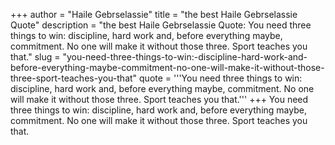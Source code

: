 +++
author = "Haile Gebrselassie"
title = "the best Haile Gebrselassie Quote"
description = "the best Haile Gebrselassie Quote: You need three things to win: discipline, hard work and, before everything maybe, commitment. No one will make it without those three. Sport teaches you that."
slug = "you-need-three-things-to-win:-discipline-hard-work-and-before-everything-maybe-commitment-no-one-will-make-it-without-those-three-sport-teaches-you-that"
quote = '''You need three things to win: discipline, hard work and, before everything maybe, commitment. No one will make it without those three. Sport teaches you that.'''
+++
You need three things to win: discipline, hard work and, before everything maybe, commitment. No one will make it without those three. Sport teaches you that.
